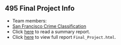 ## 495 Final Project Info

* Team members: 
* [San Francisco Crime Classification](https://www.kaggle.com/c/sf-crime)
* Click [here](write_up.pdf) to read a summary report.
* Click [here](http://htmlpreview.github.io/?https://github.com/rudeboybert/Final_Project/blob/master/Final_Project.html) to view full report `Final_Project.html`.
